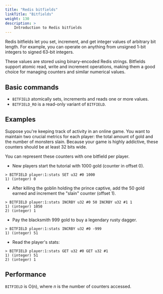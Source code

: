 ```yaml
---
title: "Redis bitfields"
linkTitle: "Bitfields"
weight: 130
description: >
    Introduction to Redis bitfields
---
```


Redis bitfields let you set, increment, and get integer values of arbitrary bit length.
For example, you can operate on anything from unsigned 1-bit integers to signed 63-bit integers.

These values are stored using binary-encoded Redis strings.
Bitfields support atomic read, write and increment operations, making them a good choice for managing counters and similar numerical values.


## Basic commands

* `BITFIELD` atomically sets, increments and reads one or more values.
* `BITFIELD_RO` is a read-only variant of `BITFIELD`.


## Examples

Suppose you're keeping track of activity in an online game.
You want to maintain two crucial metrics for each player: the total amount of gold and the number of monsters slain.
Because your game is highly addictive, these counters should be at least 32 bits wide.

You can represent these counters with one bitfield per player.

* New players start the tutorial with 1000 gold (counter in offset 0).
```
> BITFIELD player:1:stats SET u32 #0 1000
1) (integer) 0
```

* After killing the goblin holding the prince captive, add the 50 gold earned and increment the "slain" counter (offset 1).
```
> BITFIELD player:1:stats INCRBY u32 #0 50 INCRBY u32 #1 1
1) (integer) 1050
2) (integer) 1
```

* Pay the blacksmith 999 gold to buy a legendary rusty dagger.
```
> BITFIELD player:1:stats INCRBY u32 #0 -999
1) (integer) 51
```

* Read the player's stats:
```
> BITFIELD player:1:stats GET u32 #0 GET u32 #1
1) (integer) 51
2) (integer) 1
```


## Performance

`BITFIELD` is O(n), where _n_ is the number of counters accessed.

